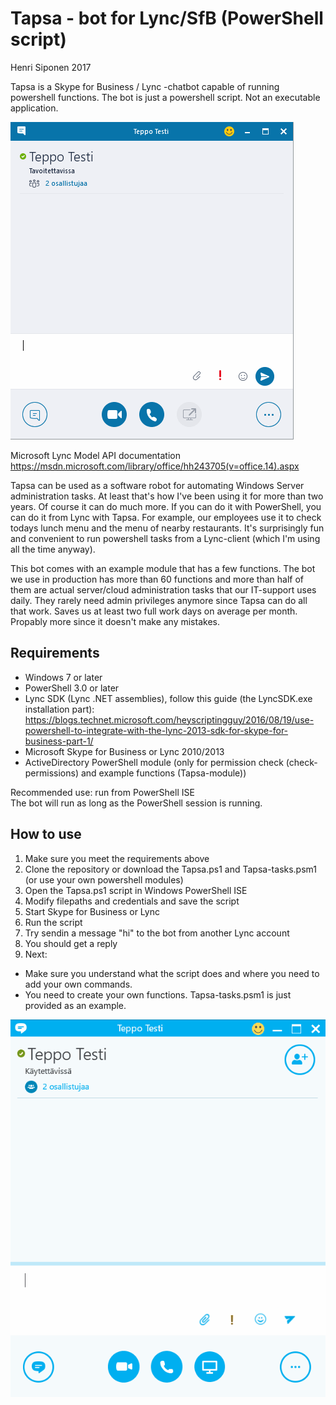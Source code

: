 # Tapsa - bot for Lync/SfB (PowerShell script)
Henri Siponen 2017

Tapsa is a Skype for Business / Lync -chatbot capable of running powershell functions. The bot is just a powershell script. Not an executable application.

![gif](/gif/lunch.gif)

Microsoft Lync Model API documentation  
https://msdn.microsoft.com/library/office/hh243705(v=office.14).aspx

Tapsa can be used as a software robot for automating Windows Server administration tasks. At least that's how I've been using it for more than two years. 
Of course it can do much more. If you can do it with PowerShell, you can do it from Lync with Tapsa. For example, our employees use it to 
check todays lunch menu and the menu of nearby restaurants.
It's surprisingly fun and convenient to run powershell tasks from a Lync-client (which I'm using all the time anyway).

This bot comes with an example module that has a few functions. The bot we use in production has more than 60 functions and more than half of them are actual server/cloud administration tasks that our IT-support uses daily. They rarely need admin privileges anymore 
since Tapsa can do all that work. Saves us at least two full work days on average per month. Propably more since it doesn't make any mistakes.

## Requirements
* Windows 7 or later
* PowerShell 3.0 or later
* Lync SDK (Lync .NET assemblies), follow this guide (the LyncSDK.exe installation part): https://blogs.technet.microsoft.com/heyscriptingguy/2016/08/19/use-powershell-to-integrate-with-the-lync-2013-sdk-for-skype-for-business-part-1/
* Microsoft Skype for Business or Lync 2010/2013
* ActiveDirectory PowerShell module (only for permission check (check-permissions) and example functions (Tapsa-module))

Recommended use: run from PowerShell ISE  
The bot will run as long as the PowerShell session is running.

## How to use
1. Make sure you meet the requirements above
2. Clone the repository or download the Tapsa.ps1 and Tapsa-tasks.psm1 (or use your own powershell modules)
3. Open the Tapsa.ps1 script in Windows PowerShell ISE
4. Modify filepaths and credentials and save the script
7. Start Skype for Business or Lync
8. Run the script
9. Try sendin a message "hi" to the bot from another Lync account
10. You should get a reply
11. Next:
  * Make sure you understand what the script does and where you need to add your own commands.
  * You need to create your own functions. Tapsa-tasks.psm1 is just provided as an example.



![gif](/gif/teppo.gif)